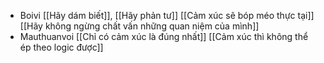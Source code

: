 - Boivi [[Hãy dám biết]], [[Hãy phản tư]] [[Cảm xúc sẽ bóp méo thực tại]] [[Hãy không ngừng chất vấn những quan niệm của mình]]
- Mauthuanvoi [[Chỉ có cảm xúc là đúng nhất]] [[Cảm xúc thì không thể ép theo logic được]]